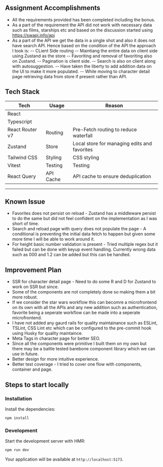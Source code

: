 ## Assignment Accomplishments

- All the requirements provided has been completed including the bonus.
- As a part of the requirement the API did not work with necessary data such as films, starships etc and based on the discussion started using https://swapi.info/api
- As a part of the API we get the data in a single shot and also it does not have search API.
  Hence based on the condition of the API the approach I took is:
  -- CLient Side routing
  -- Maintiang the entire data on client side using Zustand as the store
  -- Favoriting and removal of favoriting also on Zustand.
  -- Pagination is client side.
  -- Search is also on client along with autosuggestion.
  -- Have taken the liberty to add addition data on the UI to make it more populated.
  -- While moving to character detail page retrieving data from store if present rather than API.

## Tech Stack

| Tech            | Usage     | Reason                                       |
| --------------- | --------- | -------------------------------------------- |
| React           |           |                                              |
| Typescript      |           |                                              |
| React Router v7 | Routing   | Pre-Fetch routing to reduce waterfall        |
| Zustand         | Store     | Local store for managing edits and favorites |
| Tailwind CSS    | Styling   | CSS styling                                  |
| Vitest          | Testing   | Testing                                      |
| React Query     | API Cache | API cache to ensure deduplication            |

---

## Known Issue

- Favorites does not persist on reload - Zustand has a middleware persist to do the same but did not feel confident on the implementation as I was short of time.
- Search and reload page with query does not populate the page - A conditional is preventing the initial data fetch to happen but given some more time I will be able to work around it.
- For height basic number validation is present - Tried multiple regex but it failed but can be done with keyup event handling. Currently wrong data such as 000 and 1.2 can be added but this can be handled.

## Improvement Plan

- SSR for character detail page - Need to do some R and D for Zustand to work on SSR but since.
- Some of the components are not completely done so making them a bit more robust.
- If we consider the star wars workflow this can becomre a microfrontend on its own with all the APIs and any new addition such as authentication, favorite being a seperate workflow can be made into a seperate microfrontend.
- I have not added any gaurd rails for quality maintainance such as ESLint, TSLint, CSS Lint etc which can be configured to the pre-commit hook using Husky for quality maintaince.
- Meta Tags in character page for better SEO.
- Since all the components were primitive I built them on my own but there may be a battle tested barebone component library which we can use in future.
- Better design for more intuitive experience.
- Better test coverage - I tried to cover one flow with components, container and page.

## Steps to start locally

### Installation

Install the dependencies:

```bash
npm install
```

### Development

Start the development server with HMR:

```bash
npm run dev
```

Your application will be available at `http://localhost:5173`.
